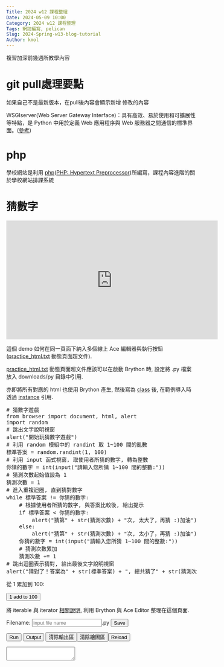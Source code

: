 ```yaml
---
Title: 2024 w12 課程整理
Date: 2024-05-09 10:00
Category: 2024 w12 課程整理
Tags: 網誌編寫, pelican
Slug: 2024-Spring-w13-blog-tutorial
Author: kmol
---
```


複習加深前幾週所教學內容

<!-- PELICAN_END_SUMMARY -->

# git pull處理要點
如果自己不是最新版本，在pull後內容會顯示新增 修改的內容

WSGIserver(Web Server Gateway Interface)：具有高效、易於使用和可擴展性等特點，是 Python 中用於定義 Web 應用程序與 Web 服務器之間通信的標準界面。(<a href="https://pypi.org/project/WSGIserver/">參考</a>)

# php

學校網站是利用 <a href="https://www.php.net/">php</a>(<a href="https://zh.wikipedia.org/zh-tw/PHP">PHP: Hypertext Preprocessor</a>)所編寫，課程內容進階的關於學校網站排課系統

# 猜數字








<p><iframe width="560" height="315" src="https://www.youtube.com/embed/nVAZJh5PzEM?si=PGLHGAWQD0LJ1BXR" title="YouTube video player" frameborder="0" allow="accelerometer; autoplay; clipboard-write; encrypted-media; gyroscope; picture-in-picture; web-share" referrerpolicy="strict-origin-when-cross-origin" allowfullscreen></iframe>
<p>這個 demo 如何在同一頁面下納入多個線上 Ace 編輯器與執行按鈕 (<a href="/downloads/practice_html.txt">practice_html.txt</a> 動態頁面超文件).</p>
<p><a href="/downloads/practice_html.txt">practice_html.txt</a> 動態頁面超文件應該可以在啟動 Brython 時, 設定將 .py 檔案放入 downloads/py 目錄中引用.</p>
<p>亦即將所有對應的 html 也使用 Brython 產生, 然後寫為 <a href="https://docs.python.org/3/tutorial/classes.html">class</a> 後, 在範例導入時透過 <a href="https://docs.python.org/3/tutorial/classes.html#instance-objects">instance</a> 引用.</p>
<pre class="brush:js;auto-links:false;toolbar:false" contenteditable="false"># 猜數字遊戲
from browser import document, html, alert
import random
# 跳出文字說明視窗
alert("開始玩猜數字遊戲")
# 利用 random 模組中的 randint 取 1~100 間的亂數
標準答案 = random.randint(1, 100)
# 利用 input 函式視窗, 取使用者所猜的數字, 轉為整數
你猜的數字 = int(input("請輸入您所猜 1~100 間的整數:"))
# 猜測次數起始值設為 1
猜測次數 = 1
# 進入重複迴圈, 直到猜對數字
while 標準答案 != 你猜的數字:
    # 根據使用者所猜的數字, 與答案比較後, 給出提示
    if 標準答案 &lt; 你猜的數字:
        alert("猜第" + str(猜測次數) + "次, 太大了，再猜 :)加油")
    else:
        alert("猜第" + str(猜測次數) + "次, 太小了，再猜 :)加油")
    你猜的數字 = int(input("請輸入您所猜 1~100 間的整數:"))
    # 猜測次數累加
    猜測次數 += 1
# 跳出迴圈表示猜對, 給出最後文字說明視窗
alert("猜對了！答案為" + str(標準答案) + ", 總共猜了" + str(猜測次數) + "次")</pre>
<p>從 1 累加到 100:</p>
<p><button id="add1to100">1 add to 100</button></p>
<p>將 iterable 與 iterator <a href="https://home.gamer.com.tw/creationDetail.php?sn=4337438">相關說明</a>, 利用 Brython 與 Ace Editor 整理在這個頁面.</p>
<p><!-- 以下的表單與按鈕與前面的 Javascript doSave 函式以及 FileSaver.min.js 互相配合 --></p>
<p><!-- 存擋表單開始 --></p>
<form><label>Filename: <input id="kw_filename" placeholder="input file name" type="text">.py</label> <input onclick="doSave('kw_py_src1', 'kw_filename1');" type="submit" value="Save"></form>
<p><!-- 存擋表單結束 --></p>
<p></p>
<p><!-- 執行與清除按鈕開始 --></p>
<p><button id="kw_run1">Run</button> <button id="kw_show_console1">Output</button> <button id="kw_clear_console1">清除輸出區</button><button id="clear_bd1">清除繪圖區</button><button onclick="window.location.reload()">Reload</button></p>
<p><!-- 執行與清除按鈕結束 --></p>
<p></p>
<p><!-- 程式執行 ouput 區 --></p>
<div style="width: 100%; height: 100%;"><textarea autocomplete="off" id="kw_console1"></textarea></div>
<p><!-- Brython 程式執行的結果, 都以 brython_div1 作為切入位置 --></p>
<div id="brython_div1"></div>
<!-- editor1 結束 --><hr><!-- ########################################## -->
<p>從 1 累加到 100 part2:</p>
<p><button id="add1to100part2">1 add to 100</button><button id="cango_three_gears">cango_three_gears</button><button id="bsnake">BSnake</button><button id="aitetris">AI Tetris</button><button id="threejsblock">Rotating Block</button></p>
<p><!-- 請注意, 這裡使用 Javascript 將 localStorage["kw_py_src2"] 中存在近端瀏覽器的程式碼, 由使用者決定存檔名稱--></p>
<p>
<script type="text/python3">// <![CDATA[
from browser import document as doc
import ace
# 清除畫布
def clear_bd2(ev):
    bd = doc["brython_div2"]
    bd.clear()
Ace3 = ace.Editor(editor_id="kw_editor2", console_id="kw_console2", container_id="kw__container2", storage_id="kw_py_src2" )
# 從 gist 取出程式碼後, 放入 editor 作為 default 程式
def run2():
    # 利用 get 取下 src 變數值
    try:
        url = doc.query["src2"]
    except:
        url = "https://gist.githubusercontent.com/mdecourse/0229a8a017091476a79700b8a190f185/raw/c3a6deaf717f8f2739a4b1392a5ab10936e9693a/from_1_add_to_10_1.py"
    prog = open(url).read()

    # 將程式載入編輯區
    Ace3.editor.setValue(prog)
    Ace3.editor.scrollToRow(0)
    Ace3.editor.gotoLine(0)
    # 直接執行程式
    #ns = {'__name__':'__main__'}
    #exec(prog, ns)
    # 按下 run 按鈕
    Ace3.run()

# 執行程式, 顯示輸出結果與清除輸出結果及對應按鈕綁定
doc['kw_run2'].bind('click', Ace3.run)
doc['kw_show_console2'].bind('click', Ace3.show_console)
doc['kw_clear_console2'].bind('click', Ace3.clear_console)
doc['clear_bd2'].bind('click', clear_bd2)
# 呼叫函式執行
run2()
// ]]></script>
</p>
<p><!-- add 1 to 100 part2 開始 -->
<script type="text/python3">// <![CDATA[
from browser import document as doc
import ace

# 清除畫布
def clear_bd2(ev):
    bd = doc["brython_div2"]
    bd.clear()

# 利用 ace 中的 Editor 建立 Ace2 物件, 其中的輸入變數分別對應到頁面中的編輯區物件
Ace4 = ace.Editor(editor_id="kw_editor2", console_id="kw_console2", container_id="kw__container2", storage_id="kw_py_src2" )

# 透過 Ace4 以類別建立一個通用的 button2, 可以在多個案例中將 gist 程導入編輯區

class button2:
    def __init__(self, url):
        self.url = url

    # 記得加入 event 輸入變數
    def do(self,ev):
        Ace4.editor.setValue(open(self.url).read())
        Ace4.editor.scrollToRow(0)
        Ace4.editor.gotoLine(0)
        Ace4.run()

add1to100_url = "https://gist.githubusercontent.com/mdecourse/0229a8a017091476a79700b8a190f185/raw/c48e37714f055c3a0027cbfef59e442a6ef659b9/from_1_add_to_100_1.py"

# 從 gist 取得程式碼
add_src = open(add1to100_url).read()
def add2(ev):
    Ace4.editor.setValue(add_src)
    Ace4.editor.scrollToRow(0)
    Ace4.editor.gotoLine(0)
    Ace4.run()

# id 為 "add1to100part2" 的按鈕點按時, 執行 add 方法
doc["add1to100part2"].bind('click', add2)
# 以下為運用 button2 class 的通用 gist 程式導入區
################################## cango_three_gears start
cango_three_gears_url = "https://gist.githubusercontent.com/mdecycu/d9082d678096bd58378d6afe2c7fa05d/raw/f7a85d737d6723d5e34c526d5daee990ed92c32b/cango_three_gears_brython_div2.py"
cango_three_gears = button2(cango_three_gears_url)
doc["cango_three_gears"].bind("click", cango_three_gears.do)
################################## cango_three_gears end
################################## bsnake start
bsnake_url = "https://gist.githubusercontent.com/mdecycu/d9082d678096bd58378d6afe2c7fa05d/raw/f7a85d737d6723d5e34c526d5daee990ed92c32b/kmol_snakey.py"
bsnake = button2(bsnake_url)
doc["bsnake"].bind("click", bsnake.do)
################################## bsnake end
################################## aitetris start
aitetris_url = "https://gist.githubusercontent.com/mdecycu/d9082d678096bd58378d6afe2c7fa05d/raw/f7a85d737d6723d5e34c526d5daee990ed92c32b/pygame_to_brython_tetris_ai.py"
aitetris = button2(aitetris_url)
doc["aitetris"].bind("click", aitetris.do)
################################## aitetris end
################################## threejsblock start
threejsblock_url = "https://gist.githubusercontent.com/mdecycu/2c6323eff49b496d1bafd210f3ec9707/raw/df37802f9e8a386b6424f7945af622b1cd0a9ca5/threejs_rotating_block.py"
threejsblock = button2(threejsblock_url)
doc["threejsblock"].bind("click", threejsblock.do)
################################## threejsblock end
// ]]></script>
</p>
<p><!-- add 1 to 100 part2 結束--></p>
<!-- editor2 開始 -->
<p><!-- 用來顯示程式碼的 editor 區域 --></p>
<div id="kw_editor2" style="width: 600px; height: 300px;"></div>
<p><!-- 以下的表單與按鈕與前面的 Javascript doSave 函式以及 FileSaver.min.js 互相配合 --></p>
<p><!-- 存擋表單開始 --></p>
<form><label>Filename: <input id="kw_filename2" placeholder="input file name" type="text">.py</label> <input onclick="doSave('kw_py_src2', 'kw_filename2');" type="submit" value="Save"></form>
<p><!-- 存擋表單結束 --></p>
<p></p>
<p><!-- 執行與清除按鈕開始 --></p>
<p><button id="kw_run2">Run</button> <button id="kw_show_console2">Output</button> <button id="kw_clear_console2">清除輸出區</button><button id="clear_bd2">清除繪圖區</button><button onclick="window.location.reload()">Reload</button></p>
<p><!-- 執行與清除按鈕結束 --></p>
<p></p>
<p><!-- 程式執行 ouput 區 --></p>
<div style="width: 100%; height: 100%;"><textarea autocomplete="off" id="kw_console2"></textarea></div>
<p><!-- Brython 程式執行的結果, 都以 brython_div1 作為切入位置 --></p>
<div id="brython_div2"></div>
<!-- editor2 結束 --><hr>
<p>
<script type="text/javascript" src="https://unpkg.com/three@0.144.0/build/three.js"></script>
</p>